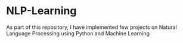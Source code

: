 # NLP-Learning
As part of this repository, I have implemented few projects on Natural Language Processing using Python and Machine Learning
